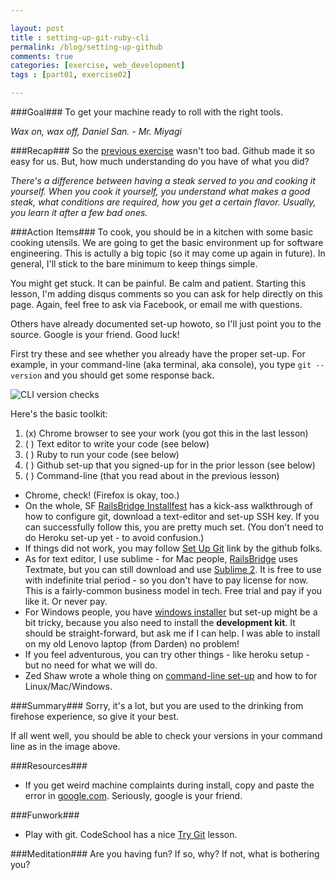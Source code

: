 ```yaml
---

layout: post
title : setting-up-git-ruby-cli
permalink: /blog/setting-up-github
comments: true
categories: [exercise, web_development]
tags : [part01, exercise02]

---
```

###Goal###
To get your machine ready to roll with the right tools.

_Wax on, wax off, Daniel San. - Mr. Miyagi_

###Recap###
So the [previous exercise](../first-site-with-git-generator/) wasn\'t too bad. Github made it so easy for us. But, how much understanding do you have of what you did?

_There\'s a difference between having a steak served to you and cooking it yourself. When you cook it yourself, you understand what makes a good steak, what conditions are required, how you get a certain flavor. Usually, you learn it after a few bad ones._

###Action Items###
To cook, you should be in a kitchen with some basic cooking utensils. We are going to get the basic environment up for software engineering. This is actully a big topic (so it may come up again in future). In general, I\'ll stick to the bare minimum to keep things simple.

You might get stuck. It can be painful. Be calm and patient. Starting this lesson, I\'m adding disqus comments so you can ask for help directly on this page. Again, feel free to ask via Facebook, or email me with questions.

Others have already documented set-up howoto, so I\'ll just point you to the source. Google is your friend. Good luck!

First try these and see whether you already have the proper set-up. For example, in your command-line (aka terminal, aka console), you type `git --version` and you should get some response back.

![CLI version checks]({{site.url}}/assets/images/2014-01-13_exercise02.png)

Here\'s the basic toolkit:
1. (x) Chrome browser to see your work (you got this in the last lesson)
2. ( ) Text editor to write your code (see below)
3. ( ) Ruby to run your code (see below)
4. ( ) Github set-up that you signed-up for in the prior lesson (see below)
5. ( ) Command-line (that you read about in the previous lesson)

* Chrome, check! (Firefox is okay, too.)
* On the whole, SF [RailsBridge Installfest](http://docs.railsbridge.org/installfest/) has a kick-ass walkthrough of how to configure git, download a text-editor and set-up SSH key. If you can successfully follow this, you are pretty much set. (You don\'t need to do Heroku set-up yet - to avoid confusion.)
* If things did not work, you may follow [Set Up Git](https://help.github.com/articles/set-up-git) link by the github folks.
* As for text editor, I use sublime - for Mac people, [RailsBridge](http://docs.railsbridge.org/installfest/) uses Textmate, but you can still download and use [Sublime 2](http://www.sublimetext.com/2). It is free to use with indefinite trial period - so you don\'t have to pay license for now. This is a fairly-common business model in tech. Free trial and pay if you like it. Or never pay.
* For Windows people, you have [windows installer](http://rubyinstaller.org/downloads/) but set-up might be a bit tricky, because you also need to install the __development kit__. It should be straight-forward, but ask me if I can help. I was able to install on my old Lenovo laptop (from Darden) no problem!
* If you feel adventurous, you can try other things - like heroku setup - but no need for what we will do.
* Zed Shaw wrote a whole thing on [command-line set-up](http://learnpythonthehardway.org/book/appendix-a-cli/ex1.html) and how to for Linux/Mac/Windows.

###Summary###
Sorry, it\'s a lot, but you are used to the drinking from firehose experience, so give it your best.

If all went well, you should be able to check your versions in your command line as in the image above.

###Resources###
* If you get weird machine complaints during install, copy and paste the error in [google.com](google.com). Seriously, google is your friend.

###Funwork###
* Play with git. CodeSchool has a nice [Try Git](http://try.github.io/) lesson.

###Meditation###
Are you having fun? If so, why? If not, what is bothering you?

